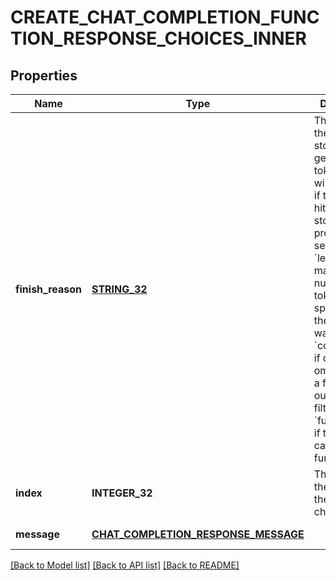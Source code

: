 # CREATE_CHAT_COMPLETION_FUNCTION_RESPONSE_CHOICES_INNER

## Properties
Name | Type | Description | Notes
------------ | ------------- | ------------- | -------------
**finish_reason** | [**STRING_32**](STRING_32.md) | The reason the model stopped generating tokens. This will be &#x60;stop&#x60; if the model hit a natural stop point or a provided stop sequence, &#x60;length&#x60; if the maximum number of tokens specified in the request was reached, &#x60;content_filter&#x60; if content was omitted due to a flag from our content filters, or &#x60;function_call&#x60; if the model called a function.  | [default to null]
**index** | **INTEGER_32** | The index of the choice in the list of choices. | [default to null]
**message** | [**CHAT_COMPLETION_RESPONSE_MESSAGE**](ChatCompletionResponseMessage.md) |  | [default to null]

[[Back to Model list]](../README.md#documentation-for-models) [[Back to API list]](../README.md#documentation-for-api-endpoints) [[Back to README]](../README.md)


